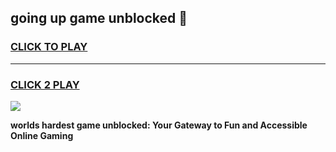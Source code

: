 
## going up game unblocked 👋
<h3>
<a href="https://premium.freeplayer.one?title=going_up_game_unblocked&ref=13F">CLICK TO PLAY</a></h3>
<hr>

<h3>
<a href="https://premium.freeplayer.one?title=going_up_game_unblocked&ref=13F">CLICK 2 PLAY</a>
  
</h3>

<a href="https://premium.freeplayer.one?title=going_up_game_unblocked&ref=12F/"><img src="https://clearcache.store/games.png"></a>


**worlds hardest game unblocked: Your Gateway to Fun and Accessible Online Gaming**
